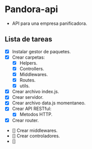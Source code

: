# Pandora-api
- API para una empresa panificadora.
## Lista de tareas
- [x] Instalar gestor de paquetes.
- [x] Crear carpetas:
   - [x] Helpers.
   - [x] Controllers.
   - [x] Middlewares.
   - [x] Routes.
   - [x] utils.
- [x] Crear archivo index.js.
- [x] Crear servidor.
- [x] Crear archivo data.js momentaneo.
- [x] Crear API RESTful: 
   - [x] Metodos HTTP.
- [x] Crear router.
- [] Crear middlewares.
- [] Crear controladores.
- [] 